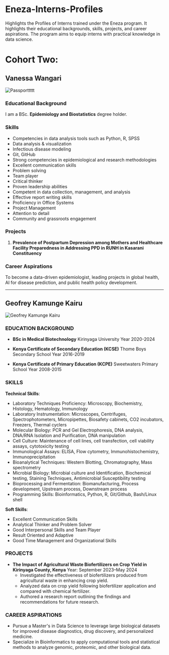 # Eneza-Interns-Profiles

Highlights the Profiles of Interns trained under the Eneza program. It highlights their educational backgrounds, skills, projects, and career aspirations. The program aims to equip interns with practical knowledge in data science.

# Cohort Two:

## Vanessa Wangari

![Passporttttt](https://github.com/user-attachments/assets/baa945cb-27c6-4448-a457-424987044796)

### Educational Background
I am a BSc. **Epidemiology and Biostatistics** degree holder.

### Skills
- Competencies in data analysis tools such as Python, R, SPSS
- Data analysis & visualization 
- Infectious disease modeling
- Git, GitHub
- Strong competencies in epidemiological and research methodologies
- Excellent communication skills
- Problem solving
- Team player
- Critical thinker
- Proven leadership abilities
- Competent in data collection, management, and analysis
- Effective report writing skills
- Proficiency in Office Systems
- Project Management
- Attention to detail
- Community and grassroots engagement

### Projects
1. **Prevalence of Postpartum Depression among Mothers and Healthcare Facility Preparedness in Addressing PPD in RUNH in Kasarani Constituency**

### Career Aspirations
To become a data-driven epidemiologist, leading projects in global health, AI for disease prediction, and public health policy development.

----
## Geofrey Kamunge Kairu

![Geofrey Kamunge Kairu](images/Geofrey_Profile_pic.png)

### EDUCATION BACKGROUND
- **BSc in Medical Biotechnology**
  Kirinyaga University
  Year 2020-2024

- **Kenya Certificate of Secondary Education (KCSE)**
  Thome Boys Secondary School
  Year 2016-2019

- **Kenya Certificate of Primary Education (KCPE)**
  Sweetwaters Primary School
  Year 2008-2015

### SKILLS

**Technical Skills**:
- Laboratory Techniques Proficiency: Microscopy, Biochemistry, Histology, Hematology, Immunology
- Laboratory Instrumentation: Microscopes, Centrifuges, Spectrophotometers, Micropipettes, Biosafety cabinets, CO2 incubators, Freezers, Thermal cyclers
- Molecular Biology: PCR and Gel Electrophoresis, DNA analysis, DNA/RNA Isolation and Purification, DNA manipulation
- Cell Culture: Maintenance of cell lines, cell transfection, cell viability assays, cytotoxicity testing
- Immunological Assays: ELISA, Flow cytometry, Immunohistochemistry, Immunoprecipitation
- Bioanalytical Techniques: Western Blotting, Chromatography, Mass spectrometry
- Microbial Biology: Microbial culture and Identification, Biochemical testing, Staining Techniques, Antimicrobial Susceptibility testing
- Bioprocessing and Fermentation: Biomanufacturing, Process development, Upstream process, Downstream process
- Programming Skills: Bioinformatics, Python, R, Git/Github, Bash/Linux shell

**Soft Skills**:
- Excellent Communication Skills
- Analytical Thinker and Problem Solver
- Good Interpersonal Skills and Team Player
- Result Oriented and Adaptive
- Good Time Management and Organizational Skills

### PROJECTS
- **The Impact of Agricultural Waste Biofertilizers on Crop Yield in Kirinyaga County, Kenya**
  Year: September 2023–May 2024
  - Investigated the effectiveness of biofertilizers produced from agricultural waste in enhancing crop yield.
  - Analyzed data on crop yield following biofertilizer application and compared with chemical fertilizer.
  - Authored a research report outlining the findings and recommendations for future research.

### CAREER ASPIRATIONS
- Pursue a Master's in Data Science to leverage large biological datasets for improved disease diagnostics, drug discovery, and personalized medicine.
- Specialize in Bioinformatics to apply computational tools and statistical methods to analyze genomic, proteomic, and other biological data.



